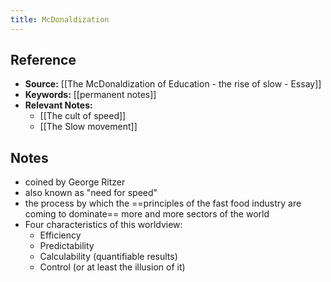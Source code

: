 ```yaml
---
title: McDonaldization
---
```

## Reference
- **Source:** [[The McDonaldization of Education - the rise of slow - Essay]]
- **Keywords:** [[permanent notes]]
- **Relevant Notes:** 
	- [[The cult of speed]]
	- [[The Slow movement]]
## Notes
+ coined by George Ritzer
+ also known as "need for speed"
+ the process by which the ==principles of the fast food industry are coming to dominate== more and more sectors of the world
+ Four characteristics of this worldview:
	+ Efficiency
	+ Predictability
	+ Calculability (quantifiable results)
	+ Control (or at least the illusion of it)
